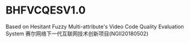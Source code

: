 # BHFVCQESV1.0
Based on Hesitant Fuzzy Multi-attribute's Video Code Quality Evaluation System 赛尔网络下一代互联网技术创新项目(NGII20180502)
